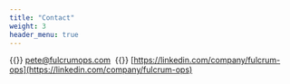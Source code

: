 ```yaml
---
title: "Contact"
weight: 3
header_menu: true
---
```


{{<icon class="fa fa-envelope">}}&nbsp;[pete@fulcrumops.com](mailto:pete@fulcrumops.com)&nbsp;
{{<icon class="fa fa-linkedin-square">}}&nbsp;[https://linkedin.com/company/fulcrum-ops](https://linkedin.com/company/fulcrum-ops)
